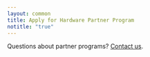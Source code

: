```yaml
---
layout: common
title: Apply for Hardware Partner Program
notitle: "true"
---
```


<div id="background">
    <div class="main1"></div><div class="small1"></div><div class="small2"></div><div class="small3"></div><div class="small4"></div>
</div>

<section id="install-pe" >
    <div id="mlb2-11249142" style="display: none;" class="deploy-form deploy-cloud ml-subscribe-form ml-subscribe-form-11249142">
        <form id="contact-form" class="contact-form" action="https://app.mailerlite.com/webforms/submit/h5b7n2" data-id="1211392" data-code="h5b7n2" method="POST" target="_blank">
            <fieldset>
                <div class="form-title center">
                    <h1>Hardware Partner Program Silver Level</h1>
                </div>
                <div class="cloud-provider">
                    <div class="logo-container partner">
                        <img src="https://img.thingsboard.io/partners/silver-partner.svg" alt="silver partner">
                    </div>
                    <div class="cloud-provider-desc">
                        <p>Silver Partnership does not require any fees but assumes you have basic ThingsBoard knowledge and will prepare the online tutorial and demo dashboard on your own.</p>
                    </div>
                </div>
                <p>Please fill this form to get further instructions.</p>
                <div class="form-section">
                    <div class="form-element first half ml-field-first_name ml-validate-required">
                        <label for="fields[first_name]">
                            <input type="text" name="fields[first_name]" class="form-control" value="" spellcheck="false" autocapitalize="off" autocorrect="off">
                            <p>First name*</p>
                        </label>
                    </div>
                    <div class="form-element half ml-field-last_name ml-validate-required">
                        <label for="fields[last_name]">
                            <input type="text" name="fields[last_name]" class="form-control" value="" spellcheck="false" autocapitalize="off" autocorrect="off">
                            <p>Last name*</p>
                        </label>
                    </div>
                    <div class="form-element first half ml-field-email ml-validate-required ml-validate-email">
                        <label for="fields[email]">
                            <input type="email" name="fields[email]" class="form-control" value="" autocomplete="email" x-autocompletetype="email" spellcheck="false" autocapitalize="off" autocorrect="off">
                            <p>Email Address*</p>
                        </label>
                    </div>
                    <div class="form-element half ml-field-company ml-validate-required">
                        <label for="fields[company]">
                            <input type="text" name="fields[company]" class="form-control" value="" spellcheck="false" autocapitalize="off" autocorrect="off">
                            <p>Company*</p>
                        </label>
                    </div>
                    <div class="form-element first half ml-field-company_website ml-validate-required">
                        <label for="fields[company_website]">
                            <input type="text" name="fields[company_website]" class="form-control" value="" spellcheck="false" autocapitalize="off" autocorrect="off">
                            <p>Company Website*</p>
                        </label>
                    </div>
                    <div class="form-element half ml-field-phone">
                        <label for="fields[phone]">
                            <input type="text" name="fields[phone]" class="form-control" value="" spellcheck="false" autocapitalize="off" autocorrect="off">
                            <p>Phone Number</p>
                        </label>
                    </div>
                </div>
                <input type="hidden" name="ml-submit" value="1" />
                <button class="button" type="submit" class="primary">
                    Submit
                </button>
                <button disabled="disabled" style="display: none;" type="button" class="loading">
                    <img src="https://static.mailerlite.com/images/rolling@2x.gif" width="20" height="20" style="width: 20px; height: 20px;" alt="rolling">
                </button>
            </fieldset>
        </form>
    </div>
    <div id="mlb2-11249172" style="display: none;" class="deploy-form deploy-cloud ml-subscribe-form ml-subscribe-form-11249172">
        <form id="contact-form" class="contact-form" action="https://app.mailerlite.com/webforms/submit/d6b3t8" data-id="1211402" data-code="d6b3t8" method="POST" target="_blank">
            <fieldset>
                <div class="form-title center">
                    <h1>Hardware Partner Program Gold Level</h1>
                </div>
                <div class="cloud-provider">
                    <div class="logo-container partner">
                        <img src="https://img.thingsboard.io/partners/gold-partner.svg" alt="gold partner">
                    </div>
                    <div class="cloud-provider-desc">
                        <p>Gold Partnership includes our support services and help with preparing online tutorials and dashboards that will become an ultimate selling tool for your devices.</p>
                        <br>
                        <p>
                            <span class="cloud-price-aws-desc">Yearly fee:</span>
                            <span class="cloud-price-aws">$500</span>
                        </p>
                    </div>
                </div>
                <p>Please fill this form to get further instructions.</p>
                <div class="form-section">
                    <div class="form-element first half ml-field-first_name ml-validate-required">
                        <label for="fields[first_name]">
                            <input type="text" name="fields[first_name]" class="form-control" value="" spellcheck="false" autocapitalize="off" autocorrect="off">
                            <p>First name*</p>
                        </label>
                    </div>
                    <div class="form-element half ml-field-last_name ml-validate-required">
                        <label for="fields[last_name]">
                            <input type="text" name="fields[last_name]" class="form-control" value="" spellcheck="false" autocapitalize="off" autocorrect="off">
                            <p>Last name*</p>
                        </label>
                    </div>
                    <div class="form-element first half ml-field-email ml-validate-required ml-validate-email">
                        <label for="fields[email]">
                            <input type="email" name="fields[email]" class="form-control" value="" autocomplete="email" x-autocompletetype="email" spellcheck="false" autocapitalize="off" autocorrect="off">
                            <p>Email Address*</p>
                        </label>
                    </div>
                    <div class="form-element half ml-field-company ml-validate-required">
                        <label for="fields[company]">
                            <input type="text" name="fields[company]" class="form-control" value="" spellcheck="false" autocapitalize="off" autocorrect="off">
                            <p>Company*</p>
                        </label>
                    </div>
                    <div class="form-element first half ml-field-company_website ml-validate-required">
                        <label for="fields[company_website]">
                            <input type="text" name="fields[company_website]" class="form-control" value="" spellcheck="false" autocapitalize="off" autocorrect="off">
                            <p>Company Website*</p>
                        </label>
                    </div>
                    <div class="form-element half ml-field-phone">
                        <label for="fields[phone]">
                            <input type="text" name="fields[phone]" class="form-control" value="" spellcheck="false" autocapitalize="off" autocorrect="off">
                            <p>Phone Number</p>
                        </label>
                    </div>
                </div>
                <input type="hidden" name="ml-submit" value="1" />
                <button class="button" type="submit" class="primary">
                    Submit
                </button>
                <button disabled="disabled" style="display: none;" type="button" class="loading">
                    <img src="https://static.mailerlite.com/images/rolling@2x.gif" width="20" height="20" style="width: 20px; height: 20px;" alt="rolling">
                </button>
            </fieldset>
        </form>
    </div>
    <div id="mlb2-11249200" style="display: none;" class="deploy-form deploy-cloud ml-subscribe-form ml-subscribe-form-11249200">
        <form id="contact-form" class="contact-form" action="https://app.mailerlite.com/webforms/submit/r7f3c8" data-id="1211404" data-code="r7f3c8" method="POST" target="_blank">
            <fieldset>
                <div class="form-title center">
                    <h1>Hardware Partner Program Platinum Level</h1>
                </div>
                <div class="cloud-provider">
                    <div class="logo-container partner">
                        <img src="https://img.thingsboard.io/partners/platinum-partner.svg" alt="Platinum Level">
                    </div>
                    <div class="cloud-provider-desc">
                        <p>Platinum Partnership includes access to white-labeled partner portal, our support services and help with preparing online tutorials and dashboards that will become an ultimate selling tool for your devices.</p>
                        <br>
                        <p>
                            <span class="cloud-price-aws-desc">Yearly fee:</span>
                            <span class="cloud-price-aws">$2000</span>
                        </p>
                    </div>
                </div>
                <p>Please fill this form to get further instructions.</p>
                <div class="form-section">
                    <div class="form-element first half ml-field-first_name ml-validate-required">
                        <label for="fields[first_name]">
                            <input type="text" name="fields[first_name]" class="form-control" value="" spellcheck="false" autocapitalize="off" autocorrect="off">
                            <p>First name*</p>
                        </label>
                    </div>
                    <div class="form-element half ml-field-last_name ml-validate-required">
                        <label for="fields[last_name]">
                            <input type="text" name="fields[last_name]" class="form-control" value="" spellcheck="false" autocapitalize="off" autocorrect="off">
                            <p>Last name*</p>
                        </label>
                    </div>
                    <div class="form-element first half ml-field-email ml-validate-required ml-validate-email">
                        <label for="fields[email]">
                            <input type="email" name="fields[email]" class="form-control" value="" autocomplete="email" x-autocompletetype="email" spellcheck="false" autocapitalize="off" autocorrect="off">
                            <p>Email Address*</p>
                        </label>
                    </div>
                    <div class="form-element half ml-field-company ml-validate-required">
                        <label for="fields[company]">
                            <input type="text" name="fields[company]" class="form-control" value="" spellcheck="false" autocapitalize="off" autocorrect="off">
                            <p>Company*</p>
                        </label>
                    </div>
                    <div class="form-element first half ml-field-company_website ml-validate-required">
                        <label for="fields[company_website]">
                            <input type="text" name="fields[company_website]" class="form-control" value="" spellcheck="false" autocapitalize="off" autocorrect="off">
                            <p>Company Website*</p>
                        </label>
                    </div>
                    <div class="form-element half ml-field-phone">
                        <label for="fields[phone]">
                            <input type="text" name="fields[phone]" class="form-control" value="" spellcheck="false" autocapitalize="off" autocorrect="off">
                            <p>Phone Number</p>
                        </label>
                    </div>
                </div>
                <input type="hidden" name="ml-submit" value="1" />
                <button class="button" type="submit" class="primary">
                    Submit
                </button>
                <button disabled="disabled" style="display: none;" type="button" class="loading">
                    <img src="https://static.mailerlite.com/images/rolling@2x.gif" width="20" height="20" style="width: 20px; height: 20px;" alt="rolling">
                </button>
            </fieldset>
        </form>
    </div>
    <p class="questions">Questions about partner programs? <a href="/docs/contact-us/" target="_blank">Contact us</a>.</p>
</section>

<script src="https://static.mailerlite.com/js/w/webforms.min.js?v3772b61f1ec61c541c401d4eadfdd02f"></script>
<script>

    var programType = "silver";

    var programTypeForms = {
        "silver": "#mlb2-11249142",
        "gold": "#mlb2-11249172",
        "platinum": "#mlb2-11249200"
    };

    function ml_webform_success_11249142() {
        var $ = ml_jQuery || jQuery;
        $(location).attr('href', '/partners/hardware/apply/thanks/?type='+programType);
    };

    function ml_webform_success_11249172() {
        var $ = ml_jQuery || jQuery;
        $(location).attr('href', '/partners/hardware/apply/thanks/?type='+programType);
    };

    function ml_webform_success_11249200() {
        var $ = ml_jQuery || jQuery;
        $(location).attr('href', '/partners/hardware/apply/thanks/?type='+programType);
    };

    jqueryDefer(
        function () {
            $( document ).ready(function() {

                 $('.subscribe-form .form-section .form-group input').addClass("input--empty");
                 $('.subscribe-form .form-section .form-group input').on('input', function() {
                      if( !$(this).val() ) {
                         $(this).addClass("input--empty");
                      } else {
                         $(this).removeClass("input--empty");
                      }
                 });
                 $.urlParam = function (name) {
                    var results = new RegExp('[\?&]' + name + '=([^&#]*)').exec(window.location.href);
                    return results ? results[1] : null;
                 };
                 programType = $.urlParam('program');
                 if (!programType) {
                    programType = "silver";
                 }

                 var formId = programTypeForms[programType];
                 if (formId) {
                    var programForm = $(formId);
                    programForm.css('display', '');
                 }
            });
        }
    );
</script>
